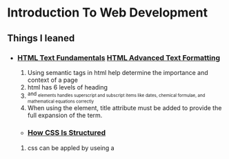 # Introduction To Web Development

## Things I leaned
  - ### [HTML Text Fundamentals](https://developer.mozilla.org/en-US/docs/Learn/HTML/Introduction_to_HTML/HTML_text_fundamentals) [HTML Advanced Text Formatting](https://developer.mozilla.org/en-US/docs/Learn/HTML/Introduction_to_HTML/Advanced_text_formatting)
   
    1.  Using semantic tags in html help determine the importance and context of a page
    2. html has 6 levels of heading
    3. <sup> and <sub> elements handles superscript and subscript items like dates, chemical formulae, and mathematical equations correctly
    4. When using the <abbr> element, title attribute must be added to provide the full expansion of the term.


    - ### [How CSS Is Structured](https://developer.mozilla.org/en-US/docs/Learn/Getting_started_with_the_web/JavaScript_basics)

    1. css can be appled by useing a <style> in html or href stylesheet with <link>.
    2. Inline styles are avoided do to being less efficient and more difficult to read and understand.
    3. color and padding are examples of properties


   - ### [JavaScript Basics](https://developer.mozilla.org/en-US/docs/Learn/JavaScript/Building_blocks/conditionals)

    1. Strings data type is a sequence of text enclosed in single quote marks
    2. JavaScript has diffent types of operators 
        - Addition (+)
        - Subtraction (-)
        - Multiplication (*)
        - Division(/)
        - Assignment (=)
        - Strict equality (===)
        - Not, Does-not-equal (!, !==)

    3. User login is a real world problem that could solve with a function


   - ### [Making Decisions In Your Code – Conditionals](https://developer.mozilla.org/en-US/docs/Learn/JavaScript/Building_blocks/conditionals)

    - An if else statement checks a value and if it evaluates to a condition, then the code block will execute

    3. different types of comparison operators
        - === and !== — test if one value is identical to, or not identical to, another
        - < and > — test if one value is less than or greater than another
        - <= and >= — test if one value is less than or equal to, or greater than or equal to, another

    4. &&(and) add two or more expressions together so all of them evaluate to true while ||(or) them individually evaluate to true


## Things I want to know more about
- web sever management